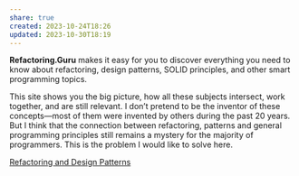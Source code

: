 ```yaml
---
share: true
created: 2023-10-24T18:26
updated: 2023-10-30T18:19
---
```

**Refactoring.Guru** makes it easy for you to discover everything you need to know about refactoring, design patterns, SOLID principles, and other smart programming topics.

This site shows you the big picture, how all these subjects intersect, work together, and are still relevant. I don’t pretend to be the inventor of these concepts—most of them were invented by others during the past 20 years. But I think that the connection between refactoring, patterns and general programming principles still remains a mystery for the majority of programmers. This is the problem I would like to solve here.

[Refactoring and Design Patterns](https://refactoring.guru/)
